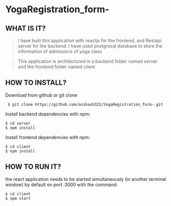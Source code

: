 # YogaRegistration_form-

## WHAT IS IT?

>I have built this application with reactjs  for the frontend, and Restapi server for the backend.
>I have used postgresql database to store the information of admissions of yoga class

> This application is architectured in a backend folder named server and the frontend folder named client 

## HOW TO INSTALL?
Download from github or git clone
```
 $ git clone https://github.com/anikash322/YogaRegistration_form-.git

```

Install backend dependencies with npm:

```
$ cd server 
$ npm install
```

Install frontend dependencies with npm:

```
$ cd client
$ npm install
```

## HOW TO RUN IT?

 the react application needs to be started simultaneously (in another terminal window) by default on port :3000 with the command:
```
$ cd client
$ npm start
```


